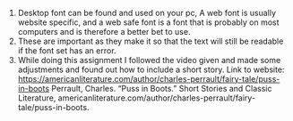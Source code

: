 1. Desktop font can be found and used on your pc, A web font is usually website specific, and a web safe font is a font that is probably on most computers and is therefore a better bet to use.
2. These are important as they make it so that the text will still be readable if the font set has an error.
3. While doing this assignment I followed the video given and made some adjustments and found out how to include a short story.
Link to website: https://americanliterature.com/author/charles-perrault/fairy-tale/puss-in-boots
Perrault, Charles. “Puss in Boots.” Short Stories and Classic Literature, americanliterature.com/author/charles-perrault/fairy-tale/puss-in-boots.
